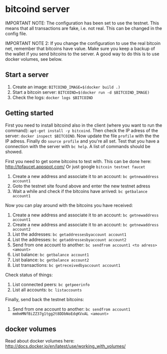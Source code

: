 bitcoind server
==============

IMPORTANT NOTE: The configuration has been set to use the testnet. This means that all
transactions are fake, i.e. not real. This can be changed in the config file.

IMPORTANT NOTE 2: If you change the configuration to use the real bitcoin net, remember that 
bitcoins have value. Make sure you keep a backup of the wallet if you send 
bitcoins to the server. A good way to do this is to use docker volumes, see below.


Start a server
--------------

1. Create an image: `BITCOIND_IMAGE=$(docker build .)`
2. Start a bitcoin server: `BITCOIND=$(docker run -d $BITCOIND_IMAGE)`
3. Check the logs: `docker logs $BITCOIND`


Getting started
---------------

First you need to install bitcoind also in the client (where you want to run the command):
`apt-get install -y bitcoind`. Then check the IP adress of the server: 
`docker inspect $BITCOIND`. Now update the file `profile` with the the IP adress.
Finally do `source profile` and you're all set. Test that you have a connection
with the server with `bc help`. A list of commands should be showed.

First you need to get some bitcoins to test with. This can be done here: http://tpfaucet.appspot.com/
Or just google `bitcoin testnet faucet`

1. Create a new address and associate it to an account: `bc getnewaddress account1`
2. Goto the testnet site found above and enter the new testnet adress
3. Wait a while and check if the bitcoins have arrived: `bc getbalance account1`


Now you can play around with the bitcoins you have received:

1. Create a new address and associate it to an account: `bc getnewaddress account1`
2. Create a new address and associate it to an account: `bc getnewaddress account2`
3. List the addresses: `bc getaddressesbyaccount account1`
4. List the addresses: `bc getaddressesbyaccount account2`
5. Send from one account to another: `bc sendfrom account1 <to adress> <amount>`
6. List balance: `bc getbalance account1`
7. List balance: `bc getbalance account2`
8. List transactions: `bc getreceivedbyaccount account1`


Check status of things:

1. List connected peers: `bc getpeerinfo`
2. List all accounts: `bc listaccounts`


Finally, send back the testnet bitcoins:

1. Send from one account to another: `bc sendfrom account1 mmhmMNfBiZZ37g1tgg2t8DDbNoEdqKVxAL <amount>`


docker volumes
-------------

Read about docker volumes here:  http://docs.docker.io/en/latest/use/working_with_volumes/


